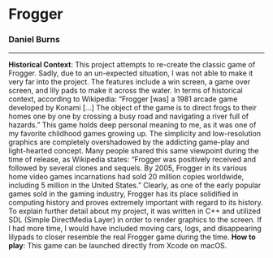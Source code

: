 # Frogger
### Daniel Burns
---
**Historical Context**: This project attempts to re-create the classic game of Frogger. Sadly, due to an un-expected situation, I was not able to make it very far into the project. The features include a win screen, a game over screen, and lily pads to make it across the water. In terms of historical context, according to Wikipedia: “Frogger [was] a 1981 arcade game developed by Konami […] The object of the game is to direct frogs to their homes one by one by crossing a busy road and navigating a river full of hazards.” This game holds deep personal meaning to me, as it was one of my favorite childhood games growing up. The simplicity and low-resolution graphics are completely overshadowed by the addicting game-play and light-hearted concept. Many people shared this same viewpoint during the time of release, as Wikipedia states: “Frogger was positively received and followed by several clones and sequels. By 2005, Frogger in its various home video games incarnations had sold 20 million copies worldwide, including 5 million in the United States.” Clearly, as one of the early popular games sold in the gaming industry, Frogger has its place solidified in computing history and proves extremely important with regard to its history. To explain further detail about my project, it was written in C++ and utilized SDL (Simple DirectMedia Layer) in order to render graphics to the screen. If I had more time, I would have included moving cars, logs, and disappearing lilypads to closer resemble the real Frogger game during the time.
**How to play**: This game can be launched directly from Xcode on macOS.
